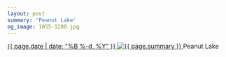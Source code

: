 ```yaml
---
layout: post
summary: 'Peanut Lake'
og_image: 1055-1280.jpg
---
```


<p>
 <time>
  <a href="/1055">
   {{ page.date | date: "%B %-d, %Y" }}
  </a>
 </time>
 <a href="/1055">
  <img alt="{{ page.summary }}" data-taken="12/9/2019" sizes="(min-width: 700px) 50vw, calc(100vw - 2rem)" src="{{ site.assets_url }}/1055-640.jpg" srcset="{{ site.assets_url }}/1055-320.jpg 320w, {{ site.assets_url }}/1055-640.jpg 640w, {{ site.assets_url }}/1055-960.jpg 960w, {{ site.assets_url }}/1055-1280.jpg 1280w"/>
 </a>
 <span>
  Peanut Lake
 </span>
</p>
